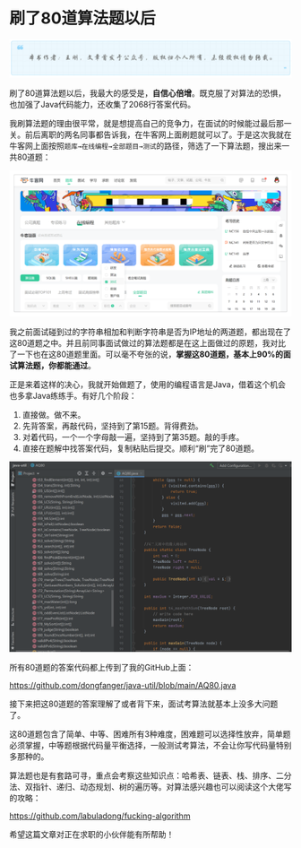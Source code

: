 # 刷了80道算法题以后

![](../wanggang.png)

刷了80道算法题以后，我最大的感受是，**自信心倍增**。既克服了对算法的恐惧，也加强了Java代码能力，还收集了2068行答案代码。

我刷算法题的理由很平常，就是想提高自己的竞争力，在面试的时候能过最后那一关。前后离职的两名同事都告诉我，在牛客网上面刷题就可以了。于是这次我就在牛客网上面按照`题库→在线编程→全部题目→测试`的路径，筛选了一下算法题，搜出来一共80道题：

![](000001-刷了80道算法题以后/image-20220225223357436.png)

我之前面试碰到过的字符串相加和判断字符串是否为IP地址的两道题，都出现在了这80道题之中。并且前同事面试做过的算法题都是在这上面做过的原题，我对比了一下也在这80道题里面。可以毫不夸张的说，**掌握这80道题，基本上90%的面试算法题，你都能通过**。

正是来着这样的决心，我就开始做题了，使用的编程语言是Java，借着这个机会也多拿Java练练手。有好几个阶段：

1. 直接做。做不来。
2. 先背答案，再敲代码，坚持到了第15题。背得费劲。
3. 对着代码，一个一个字母敲一遍，坚持到了第35题。敲的手疼。
4. 直接在题解中找答案代码，复制粘贴后提交。顺利“刷”完了80道题。

![](000001-刷了80道算法题以后/image-20220225224827259.png)

所有80道题的答案代码都上传到了我的GitHub上面：

https://github.com/dongfanger/java-util/blob/main/AQ80.java

接下来把这80道题的答案理解了或者背下来，面试考算法就基本上没多大问题了。

这80道题包含了简单、中等、困难所有3种难度，困难题可以选择性放弃，简单题必须掌握，中等题根据代码量平衡选择，一般测试考算法，不会让你写代码量特别多那种的。

算法题也是有套路可寻，重点会考察这些知识点：哈希表、链表、栈、排序、二分法、双指针、递归、动态规划、树的遍历等。对算法感兴趣也可以阅读这个大佬写的攻略：

https://github.com/labuladong/fucking-algorithm

希望这篇文章对正在求职的小伙伴能有所帮助！